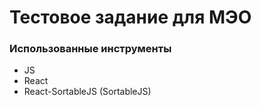 # Тестовое задание для МЭО

### Использованные инструменты
- JS
- React
- React-SortableJS (SortableJS)
